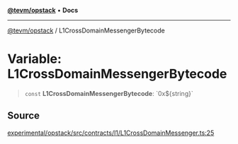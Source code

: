[**@tevm/opstack**](../README.md) • **Docs**

***

[@tevm/opstack](../globals.md) / L1CrossDomainMessengerBytecode

# Variable: L1CrossDomainMessengerBytecode

> `const` **L1CrossDomainMessengerBytecode**: \`0x$\{string\}\`

## Source

[experimental/opstack/src/contracts/l1/L1CrossDomainMessenger.ts:25](https://github.com/evmts/tevm-monorepo/blob/main/experimental/opstack/src/contracts/l1/L1CrossDomainMessenger.ts#L25)
